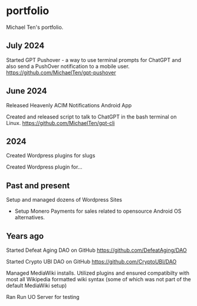 # portfolio
Michael Ten's portfolio.

## July 2024

Started GPT Pushover - a way to use terminal prompts for ChatGPT and also send a PushOver notification to a mobile user. https://github.com/MichaelTen/gpt-pushover

## June 2024

Released Heavenly ACIM Notifications Android App

Created and released script to talk to ChatGPT in the bash terminal on Linux. 
https://github.com/MichaelTen/gpt-cli

## 2024

Created Wordpress plugins for slugs

Created Wordpress plugin for... 

## Past and present

Setup and managed dozens of Wordpress Sites
- Setup Monero Payments for sales related to opensource Android OS alternatives.

## Years ago
Started Defeat Aging DAO on GitHub
https://github.com/DefeatAging/DAO

Started Crypto UBI DAO on GitHub
https://github.com/CryptoUBI/DAO

Managed MediaWiki installs. Utilized plugins and ensured compatibilty with most all Wikipedia formatted wiki syntax (some of which was not part of the default MediaWiki setup)

Ran Run UO Server for testing 
